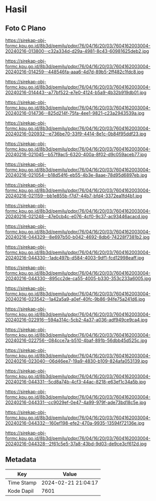 # Hasil

## Foto C Plano

https://sirekap-obj-formc.kpu.go.id/8b3d/pemilu/pdpr/76/04/16/20/03/7604162003004-20240216-013800--c32a334d-d29a-4981-8c43-60981625deb2.jpg

https://sirekap-obj-formc.kpu.go.id/8b3d/pemilu/pdpr/76/04/16/20/03/7604162003004-20240216-014259--448546fa-aaa6-4d7d-89b5-2ff482c1fdc8.jpg

https://sirekap-obj-formc.kpu.go.id/8b3d/pemilu/pdpr/76/04/16/20/03/7604162003004-20240216-014443--a77bf522-e7e0-4124-b5a9-4b32b919db01.jpg

https://sirekap-obj-formc.kpu.go.id/8b3d/pemilu/pdpr/76/04/16/20/03/7604162003004-20240216-014736--825d214f-75fa-4ee1-9821-c23a2943539a.jpg

https://sirekap-obj-formc.kpu.go.id/8b3d/pemilu/pdpr/76/04/16/20/03/7604162003004-20240216-020932--e736be70-33f9-4414-8e1c-0b84f95ddf23.jpg

https://sirekap-obj-formc.kpu.go.id/8b3d/pemilu/pdpr/76/04/16/20/03/7604162003004-20240216-021045--b57f9ac5-6320-400a-8f02-d9c059aceb77.jpg

https://sirekap-obj-formc.kpu.go.id/8b3d/pemilu/pdpr/76/04/16/20/03/7604162003004-20240216-021054--b18d54f6-eb55-4b3e-8aae-78d95d6897eb.jpg

https://sirekap-obj-formc.kpu.go.id/8b3d/pemilu/pdpr/76/04/16/20/03/7604162003004-20240216-021159--bb1e855b-f7d7-44b7-bfd4-3372ea1fd4b1.jpg

https://sirekap-obj-formc.kpu.go.id/8b3d/pemilu/pdpr/76/04/16/20/03/7604162003004-20240216-021248--47e0cb4c-e076-4cf0-9c37-ac93446acacd.jpg

https://sirekap-obj-formc.kpu.go.id/8b3d/pemilu/pdpr/76/04/16/20/03/7604162003004-20240216-044329--8e697b50-b042-4692-8db6-74228f7381b2.jpg

https://sirekap-obj-formc.kpu.go.id/8b3d/pemilu/pdpr/76/04/16/20/03/7604162003004-20240216-044330--1adc497b-d584-4003-9df1-fcd12998eaff.jpg

https://sirekap-obj-formc.kpu.go.id/8b3d/pemilu/pdpr/76/04/16/20/03/7604162003004-20240216-044330--895cc2de-ca55-4005-b330-353c233a6005.jpg

https://sirekap-obj-formc.kpu.go.id/8b3d/pemilu/pdpr/76/04/16/20/03/7604162003004-20240216-023542--1a42a5a9-a0ef-40fc-9b86-94fe75a241d6.jpg

https://sirekap-obj-formc.kpu.go.id/8b3d/pemilu/pdpr/76/04/16/20/03/7604162003004-20240216-022916--594a314c-5cb2-4a37-a036-adf949ce9ca4.jpg

https://sirekap-obj-formc.kpu.go.id/8b3d/pemilu/pdpr/76/04/16/20/03/7604162003004-20240216-022756--084cce7a-b510-4baf-891b-56dbb45d525c.jpg

https://sirekap-obj-formc.kpu.go.id/8b3d/pemilu/pdpr/76/04/16/20/03/7604162003004-20240216-023040--06d46ee7-19a9-4830-b109-824afa053139.jpg

https://sirekap-obj-formc.kpu.go.id/8b3d/pemilu/pdpr/76/04/16/20/03/7604162003004-20240216-044331--5cd8a74b-4cf3-44ac-8218-e63ef1c34a5b.jpg

https://sirekap-obj-formc.kpu.go.id/8b3d/pemilu/pdpr/76/04/16/20/03/7604162003004-20240216-044331--cc9029ef-0e47-4a99-979f-ade73bd18c5e.jpg

https://sirekap-obj-formc.kpu.go.id/8b3d/pemilu/pdpr/76/04/16/20/03/7604162003004-20240216-044332--160ef198-efe2-470a-9935-13594f72136e.jpg

https://sirekap-obj-formc.kpu.go.id/8b3d/pemilu/pdpr/76/04/16/20/03/7604162003004-20240216-044328--2f61c5e5-37a8-43bd-9d03-de9ce3cf612d.jpg


## Metadata

| Key        | Value               |
| ---------- | ------------------- |
| Time Stamp | 2024-02-21 21:04:17 |
| Kode Dapil | 7601                |



